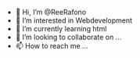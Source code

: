 - 👋 Hi, I’m @ReeRafono
- 👀 I’m interested in Webdevelopment
- 🌱 I’m currently learning html
- 💞️ I’m looking to collaborate on ...
- 📫 How to reach me ...

<!---
ReeRafono/ReeRafono is a ✨ special ✨ repository because its `README.md` (this file) appears on your GitHub profile.
You can click the Preview link to take a look at your changes.
--->
